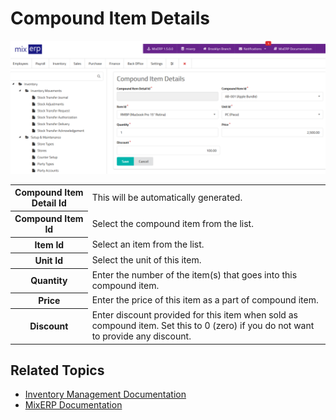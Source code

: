 # Compound Item Details

![Compound Item Details](images/compound-item-details.png)

<table class="ui padded compact attached small blue table">
    <tr>
        <th>
            Compound Item Detail Id
        </th>
        <td>
            This will be automatically generated.
        </td>
    </tr>
    <tr>
        <th>
            Compound Item Id
        </th>
        <td>
            Select the compound item from the list.
        </td>
    </tr>
    <tr>
        <th>
            Item Id
        </th>
        <td>
            Select an item from the list.
        </td>
    </tr>
    <tr>
        <th>
            Unit Id
        </th>
        <td>
            Select the unit of this item.
        </td>
    </tr>
    <tr>
        <th>
            Quantity
        </th>
        <td>
            Enter the number of the item(s) that goes into this compound item.
        </td>
    </tr>
    <tr>
        <th>
            Price
        </th>
        <td>
            Enter the price of this item as a part of compound item.
        </td>
    </tr>
    <tr>
        <th>
            Discount
        </th>
        <td>
            Enter discount provided for this item when sold as compound item.
            Set this to 0 (zero) if you do not want to provide any discount.
        </td>
    </tr>
</table>

## Related Topics
* [Inventory Management Documentation](index.md)
* [MixERP Documentation](../index.md)
